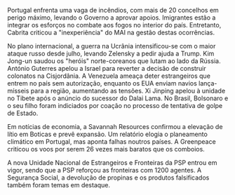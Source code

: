 Portugal enfrenta uma vaga de incêndios, com mais de 20 concelhos em perigo máximo, levando o Governo a aprovar apoios. Imigrantes estão a integrar os esforços no combate aos fogos no interior do país. Entretanto, Cabrita criticou a "inexperiência" do MAI na gestão destas ocorrências.

No plano internacional, a guerra na Ucrânia intensificou-se com o maior ataque russo desde julho, levando Zelensky a pedir ajuda a Trump. Kim Jong-un saudou os "heróis" norte-coreanos que lutam ao lado da Rússia. António Guterres apelou a Israel para reverter a decisão de construir colonatos na Cisjordânia. A Venezuela ameaça deter estrangeiros que entrem no país sem autorização, enquanto os EUA enviam navios lança-mísseis para a região, aumentando as tensões. Xi Jinping apelou à unidade no Tibete após o anúncio do sucessor do Dalai Lama. No Brasil, Bolsonaro e o seu filho foram indiciados por coação no processo de tentativa de golpe de Estado.

Em notícias de economia, a Savannah Resources confirmou a elevação de lítio em Boticas e prevê expansão. Um relatório elogia o planeamento climático em Portugal, mas aponta falhas noutros países. A Greenpeace criticou os voos por serem 26 vezes mais baratos que os comboios.

A nova Unidade Nacional de Estrangeiros e Fronteiras da PSP entrou em vigor, sendo que a PSP reforçou as fronteiras com 1200 agentes. A Segurança Social, a devolução de propinas e os produtos falsificados também foram temas em destaque.